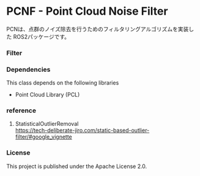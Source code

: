 # PCNF - Point Cloud Noise Filter
PCNは、点群のノイズ除去を行うためのフィルタリングアルゴリズムを実装した
ROS2パッケージです。

### Filter

### Dependencies
This class depends on the following libraries
- Point Cloud Library (PCL)

### reference
1. StatisticalOutlierRemoval  
https://tech-deliberate-jiro.com/static-based-outlier-filter/#google_vignette

### License
This project is published under the Apache License 2.0.


